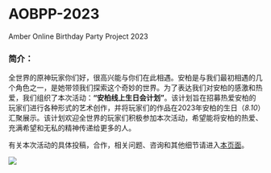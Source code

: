 # AOBPP-2023
Amber Online Birthday Party Project 2023
### 简介：
全世界的原神玩家你们好，很高兴能与你们在此相遇。安柏是与我们最初相遇的几个角色之一，是她带领我们探索这个奇妙的世界。为了表达我们对安柏的感激和热爱，我们组织了本次活动：**“安柏线上生日会计划”**。该计划旨在招募热爱安柏的玩家们进行各种形式的艺术创作，并将玩家们的作品在2023年安柏的生日（*8.10*）汇聚展示。该计划欢迎全世界的玩家们积极参加本次活动，希望能将安柏的热爱、充满希望和无私的精神传递给更多的人。

有关本次活动的具体投稿，合作，相关问题、咨询和其他细节请进入[本页面](https://github.com/4everhope/AOBPP-2023/blob/main/ABOPP-2023.md)。

![](https://upload-bbs.mihoyo.com/upload/2022/10/28/291128880/9219653b686488fbca8e14d53c5b5048_6599060336183107483.jpg?x-oss-process=image//resize,s_600/quality,q_80/auto-orient,0/interlace,1/format,jpg)

